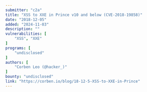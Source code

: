```yaml
---
submitter: "c2a"
title: "XSS to XXE in Prince v10 and below (CVE-2018-19858)"
date: "2018-12-05"
added: "2024-11-03"
description: ""
vulnerabilities: [
    "XSS", "XXE"
]
programs: [
    "undisclosed"
]
authors: [
    "Corben Leo (@hacker_)"
]
bounty: "undisclosed"
link: "https://corben.io/blog/18-12-5-XSS-to-XXE-in-Prince"
---
```




